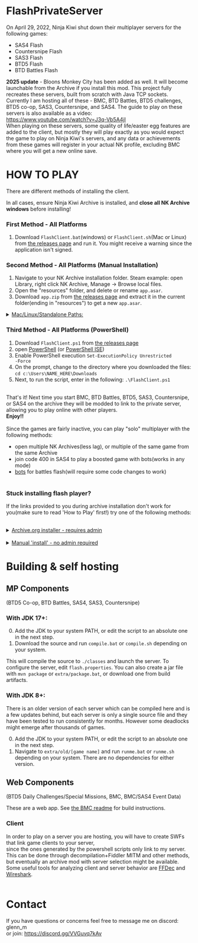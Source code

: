 # FlashPrivateServer
On April 29, 2022, Ninja Kiwi shut down their multiplayer servers for the following games:<br>
- SAS4 Flash
- Countersnipe Flash
- SAS3 Flash
- BTD5 Flash
- BTD Battles Flash

**2025 update** - Bloons Monkey City has been added as well. It will become launchable from the Archive if you install this mod.
This project fully recreates these servers, built from scratch with Java TCP sockets.<br>
Currently I am hosting all of these - BMC, BTD Battles, BTD5 challenges, BTD5 co-op, SAS3, Countersnipe, and SAS4. The guide to play on these servers is also available as a video: <br>https://www.youtube.com/watch?v=J3q-Vb5A4jI<br>
When playing on these servers, some quality of life/easter egg features are added to the client, but mostly they will play exactly as you would expect the game to play on Ninja Kiwi's servers, and any data or achievements from these games will register in your actual NK profile, excluding BMC where you will get a new online save.<br>

# HOW TO PLAY
There are different methods of installing the client. 

In all cases, ensure Ninja Kiwi Archive is installed, and **close all NK Archive windows** before installing!

### First Method - All Platforms

1) Download <code>FlashClient.bat</code>(windows) or <code>FlashClient.sh</code>(Mac or Linux) from [the releases page](https://github.com/GlennnM/FlashPrivateServer/releases/latest) and run it. You might receive a warning since the application isn't signed.


### Second Method - All Platforms (Manual Installation)

1) Navigate to your NK Archive installation folder. Steam example: open Library, right click NK Archive, Manage -> Browse local files.
2) Open the "resources" folder, and delete or rename <code>app.asar</code>.
3) Download <code>app.zip</code> from [the releases page](https://github.com/GlennnM/FlashPrivateServer/releases/latest) and extract it in the current folder(ending in "resources") to get a new <code>app.asar</code>.
<details> 
  <summary><ins>Mac/Linux/Standalone Paths:</ins></summary>
 - Standalone Windows - Current User <code>"%LOCALAPPDATA%\Programs\Ninja Kiwi Archive\resources"</code><br>
 - Standalone Windows - All Users <code>"%PROGRAMFILES%\Ninja Kiwi\Ninja Kiwi Archive\resources"</code><br>
 - Mac Steam <code>"$HOME/Library/Application Support/Steam/steamapps/common/Ninja Kiwi Archive/resources"</code><br>
 - Mac Standalone <code>"/Applications/Ninja Kiwi Archive"*".app/Contents/Resources"</code><br>
 - Linux Steam <code>"$HOME/.steam/steam/steamapps/common/Ninja Kiwi Archive/resources"</code><br>
 - Linux Steam 2 <code>"$HOME/.local/share/Steam/steamapps/common/Ninja Kiwi Archive/resources"</code><br>
 - Linux Proton <code>"$HOME/.steam/steam/steamapps/compatdata/1275350/pfx/drive_c/Program Files (x86)/Steam/steamapps/common/Ninja Kiwi Archive/resources"</code><br>
  </details>
  
### Third Method - All Platforms (PowerShell)

1) Download <code>FlashClient.ps1</code> from [the releases page](https://github.com/GlennnM/FlashPrivateServer/releases/latest)
2) open [PowerShell](https://docs.microsoft.com/en-us/powershell/scripting/overview?view=powershell-5.1) (or [PowerShell ISE](https://docs.microsoft.com/en-us/powershell/scripting/windows-powershell/ise/introducing-the-windows-powershell-ise?view=powershell-7))
3) Enable PowerShell execution
<code>Set-ExecutionPolicy Unrestricted -Force</code>
4) On the prompt, change to the directory where you downloaded the files:
  `cd c:\Users\NAME_HERE\Downloads`
5) Next, to run the script, enter in the following:
  `.\FlashClient.ps1`


<br>That's it! Next time you start BMC, BTD Battles, BTD5, SAS3, Countersnipe, or SAS4 on the archive they will be modded to link to the private server, allowing you to play online with other players.<br><b>Enjoy!!</b><br>
<br>Since the games are fairly inactive, you can play "solo" multiplayer with the following methods:<br>
- open multiple NK Archives(less lag), or multiple of the same game from the same Archive<br>
- join code 400 in SAS4 to play a boosted game with bots(works in any mode)<br>
- <a href = https://github.com/Kinnay/Bloons-Terminator>bots</a> for battles flash(will require some code changes to work)<br><br>

### Stuck installing flash player?
If the links provided to you during archive installation don't work for you(make sure to read 'How to Play' first!) try one of the following methods:
&nbsp;&nbsp;&nbsp;&nbsp;<details><summary><ins>Archive.org installer - requires admin</ins></summary> <a href=https://archive.org/download/flashplayerarchivedversions2/333/fp_29.0.0.171_archive.zip>https://archive.org/download/flashplayerarchivedversions2/333/fp_29.0.0.171_archive.zip</a><br>
&nbsp;&nbsp;&nbsp;&nbsp;1. extract the zip file from the link above<br>
&nbsp;&nbsp;&nbsp;&nbsp;2. run the correct installer(most likely winpep something)<br>
&nbsp;&nbsp;&nbsp;&nbsp;3. Restart the archive and it should load!<br></details>
&nbsp;&nbsp;&nbsp;&nbsp;<details><summary><ins>Manual 'install' - no admin required</ins><br></summary>
&nbsp;&nbsp;&nbsp;&nbsp;1. download "pepflashplayer.dll" for your system(just search for it on google)<br>
<details>
    &nbsp;&nbsp;&nbsp;&nbsp;<summary>How to verify a .dll from the internet is legit<br></summary>
    &nbsp;&nbsp;&nbsp;&nbsp;1. right click on pepflashplayer.dll(the one extracted from the zip, not the zip itself) and click 'Properties'<br>
    &nbsp;&nbsp;&nbsp;&nbsp;2. click the 'Digital Signatures' tab(if it isn't there don't trust the file)<br>
    &nbsp;&nbsp;&nbsp;&nbsp;3. ensure there is a valid signature from 'Adobe Systens Incorporated'.
   
</details>
&nbsp;&nbsp;&nbsp;&nbsp;2. navigate to %appdata%/Ninja Kiwi Archive/ in file explorer<br>
&nbsp;&nbsp;&nbsp;&nbsp;3. open the folder there named "flash"(create it if it didn't exist)<br>
&nbsp;&nbsp;&nbsp;&nbsp;4. delete anything there previously<br>
&nbsp;&nbsp;&nbsp;&nbsp;5. create a folder called "system"<br>
&nbsp;&nbsp;&nbsp;&nbsp;6. paste the pepflashplayer.dll there<br>
&nbsp;&nbsp;&nbsp;&nbsp;7. restart the archive and it should load!<br>
</details></details>

# Building & self hosting

## MP Components
(BTD5 Co-op, BTD Battles, SAS4, SAS3, Countersnipe)
### With JDK 17+:
0. Add the JDK to your system PATH, or edit the script to an absolute one in the next step.<br>
1. Download the source and run <code>compile.bat</code> or <code>compile.sh</code> depending on your system.

This will compile the source to <code>./classes</code> and launch the server.
To configure the server, edit <code>flash.properties</code>.
You can also create a jar file with <code>mvn package</code> or <code>extra/package.bat</code>, or download one from build artifacts.

### With JDK 8+:
There is an older version of each server which can be compiled here and is a few updates behind, but each server is only a single source file and they have been tested to run consistently for months. However some deadlocks might emerge after thousands of games.

0. Add the JDK to your system PATH, or edit the script to an absolute one in the next step.
1. Navigate to <code>extra/old/[game name]</code> and run <code>runme.bat</code> or <code>runme.sh</code> depending on your system. 
There are no dependencies for either version.

## Web Components
(BTD5 Daily Challenges/Special Missions, BMC, BMC/SAS4 Event Data)

These are a web app. See <a href="https://github.com/GlennnM/FlashPrivateServer/tree/main/bmc#README">the BMC readme</a> for build instructions.<br>

### Client
In order to play on a server you are hosting, you will have to create SWFs that link game clients to your server,<br>
since the ones generated by the powershell scripts only link to my server.<br>
This can be done through decompilation+Fiddler MITM and other methods, but eventually an archive mod with server selection might be available.<br>
Some useful tools for analyzing client and server behavior are <a href=https://github.com/jindrapetrik/jpexs-decompiler>FFDec</a> and <a href=https://www.wireshark.org/download.html>Wireshark</a>. <br>
<br>

# Contact
If you have questions or concerns feel free to message me on discord: glenn_m<br>
or join: <a href=https://discord.gg/VVGuvq7kAv>https://discord.gg/VVGuvq7kAv</a><br><br>
